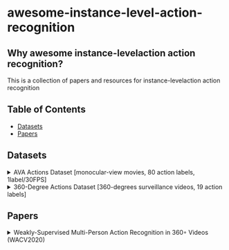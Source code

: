 # awesome-instance-level-action-recognition


## Why awesome instance-levelaction action recognition?

This is a collection of papers and resources for instance-levelaction action recognition


## Table of Contents
- [Datasets](#datasets)
- [Papers](#papers)

## Datasets

<details>
<summary>AVA Actions Dataset [monocular-view movies, 80 action labels, 1label/30FPS]</summary>
 <div align="center">
  <img src="images/ava_demo.gif" width="600px"/>
</div>
[link](http://research.google.com/ava/)
 </details>
 
 <details>
<summary>360-Degree Actions Dataset [360-degrees surveillance videos, 19 action labels]</summary>
 <div align="center">
  <img src="images/360.png" width="600px"/>
</div>
[link](https://github.com/ryukenzen/360action)
 </details>


## Papers
<details>
<summary>Weakly-Supervised Multi-Person Action Recognition in 360◦ Videos (WACV2020)</summary>
 
 [pdf](https://openaccess.thecvf.com/content_WACV_2020/papers/Li_Weakly-Supervised_Multi-Person_Action_Recognition_in_360circ_Videos_WACV_2020_paper.pdf)
 [code](https://github.com/ryukenzen/360action)
 
 @inproceedings{li2020weakly,
  title={Weakly-Supervised Multi-Person Action Recognition in 360° Videos},
  author={Li, Junnan and Liu, Jianquan and Wang, Yongkang and Nishimura, Shoji and Kankanhalli, Mohan S},
  booktitle={2020 IEEE Winter Conference on Applications of Computer Vision (WACV)},
  pages={497--505},
  year={2020},
  organization={IEEE}
}
</details>
